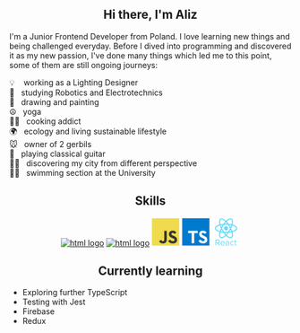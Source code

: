 <div align="center">
<h2 align="center">Hi there, I'm Aliz </h2>
</div>

I'm a Junior Frontend Developer from Poland. I love learning new things and being challenged everyday.
Before I dived into programming and discovered it as my new passion, I've done many things which led me to this point, some of them are still ongoing journeys:
 
💡  &nbsp;&nbsp; working as a Lighting Designer <br>
🤖 &nbsp; studying Robotics and Electrotechnics <br>
🎨 &nbsp; drawing and painting <br>
☮️ &nbsp; yoga <br>
👩‍🍳 &nbsp; cooking addict <br>
🌍 &nbsp; ecology and living sustainable lifestyle <br>
🐭 &nbsp; owner of 2 gerbils <br>
🎸 &nbsp; playing classical guitar <br>
🚴‍♀️ &nbsp; discovering my city from different perspective <br>
🏊‍♀️ &nbsp; swimming section at the University <br>

<h2 align="center">Skills</h2>
<div align="center">

<a href="https://developer.mozilla.org/en-US/docs/Web/HTML"><img alt="html logo" width="50" height="50" src="https://www.svgrepo.com/show/183637/html5.svg"></img></a>
<a href="https://developer.mozilla.org/en-US/docs/Web/CSS"><img alt="html logo" width="50" height="50" src="https://juststickers.in/wp-content/uploads/2014/05/CSS3-Mark-Shape-Cut.png"></img></a>
<a href="https://developer.mozilla.org/en-US/docs/Web/JavaScript"><img alt="javascript logo" width="50" height="50" src="https://raw.githubusercontent.com/devicons/devicon/master/icons/javascript/javascript-original.svg"></img></a>
<a href="https://www.typescriptlang.org/"><img alt="typescript logo" width="50" height="50"  src="https://raw.githubusercontent.com/devicons/devicon/master/icons/typescript/typescript-original.svg"></img></a>
<a href="https://reactjs.org/"><img alt="react logo" width="50" height="50" src="https://raw.githubusercontent.com/devicons/devicon/master/icons/react/react-original-wordmark.svg"></img></a>
</div>


<h2 align="center">Currently learning</h2>
<div align="center">
</div>
 <ul>
  <li>Exploring further TypeScript</li>
  <li>Testing with Jest</li>
  <li>Firebase</li>
  <li>Redux </li>
 </ul>
